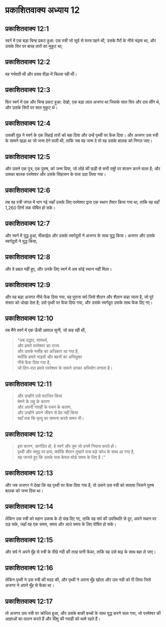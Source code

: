 # प्रकाशितवाक्य अध्याय 12

## प्रकाशितवाक्य 12:1

स्वर्ग में एक बड़ा चिन्ह प्रकट हुआ: एक स्त्री जो सूर्य से वस्त्र पहने थी, उसके पैरों के नीचे चंद्रमा था, और उसके सिर पर बारह तारों का मुकुट था;

## प्रकाशितवाक्य 12:2

वह गर्भवती थी और प्रसव पीड़ा में चिल्ला रही थी।

## प्रकाशितवाक्य 12:3

फिर स्वर्ग में एक और चिन्ह प्रकट हुआ: देखो, एक बड़ा लाल अजगर था जिसके सात सिर और दस सींग थे, और उसके सिरों पर सात मुकुट थे।

## प्रकाशितवाक्य 12:4

उसकी पूंछ ने स्वर्ग के एक तिहाई तारों को बहा दिया और उन्हें पृथ्वी पर फेंक दिया। और अजगर उस स्त्री के सामने खड़ा था जो जन्म देने वाली थी, ताकि जब वह जन्म दे तो वह उसके बालक को निगल जाए।

## प्रकाशितवाक्य 12:5

और उसने एक पुत्र, एक पुरुष, को जन्म दिया, जो लोहे की छड़ी से सभी राष्ट्रों पर शासन करने वाला है; और उसका बालक परमेश्वर और उसके सिंहासन के पास उठा लिया गया।

## प्रकाशितवाक्य 12:6

तब वह स्त्री जंगल में भाग गई जहाँ उसके लिए परमेश्वर द्वारा एक स्थान तैयार किया गया था, ताकि वह वहाँ 1,260 दिनों तक पोषित हो सके।

## प्रकाशितवाक्य 12:7

और स्वर्ग में युद्ध हुआ, मीकाईल और उसके स्वर्गदूतों ने अजगर के साथ युद्ध किया। अजगर और उसके स्वर्गदूतों ने युद्ध किया,

## प्रकाशितवाक्य 12:8

और वे प्रबल नहीं हुए, और उनके लिए स्वर्ग में अब कोई स्थान नहीं मिला।

## प्रकाशितवाक्य 12:9

और वह बड़ा अजगर नीचे फेंक दिया गया, वह पुराना सर्प जिसे शैतान और शैतान कहा जाता है, जो पूरे संसार को धोखा देता है; उसे पृथ्वी पर फेंक दिया गया, और उसके स्वर्गदूत उसके साथ फेंक दिए गए।

## प्रकाशितवाक्य 12:10

तब मैंने स्वर्ग में एक ऊँची आवाज़ सुनी, जो कह रही थी,

> “अब उद्धार, सामर्थ्य,  
> और हमारे परमेश्वर का राज्य  
> और उसके मसीह का अधिकार आ गया है,  
> क्योंकि हमारे भाइयों और बहनों का अभियुक्त  
> नीचे फेंक दिया गया है,  
> जो दिन-रात हमारे परमेश्वर के सामने उनका अभियोग लगाता है।

## प्रकाशितवाक्य 12:11

> और उन्होंने उसे पराजित किया  
> मेमने के लहू के कारण  
> और अपनी गवाही के वचन के कारण,  
> और उन्होंने अपने जीवन से प्रेम नहीं किया  
> यहाँ तक कि मृत्यु का सामना करते समय भी।

## प्रकाशितवाक्य 12:12

> इस कारण, आनंदित हो, हे स्वर्ग और तुम जो उनमें निवास करते हो।  
> पृथ्वी और समुद्र पर हाय, क्योंकि शैतान तुम्हारे पास बड़े क्रोध के साथ आ गया है,  
> यह जानते हुए कि उसके पास केवल थोड़े समय के लिए है।”

## प्रकाशितवाक्य 12:13

और जब अजगर ने देखा कि वह पृथ्वी पर फेंक दिया गया है, तो उसने उस स्त्री को सताया जिसने पुरुष बालक को जन्म दिया था।

## प्रकाशितवाक्य 12:14

लेकिन उस स्त्री को महान उकाब के दो पंख दिए गए, ताकि वह सर्प की उपस्थिति से दूर, अपने स्थान पर उड़ सके, जहाँ वह एक समय, समय और आधे समय के लिए पोषित हो सके।

## प्रकाशितवाक्य 12:15

और सर्प ने अपने मुँह से स्त्री के पीछे नदी की तरह पानी फेंका, ताकि वह उसे बाढ़ के साथ बहा ले जाए।

## प्रकाशितवाक्य 12:16

लेकिन पृथ्वी ने उस स्त्री की मदद की, और पृथ्वी ने अपना मुँह खोला और उस नदी को पी लिया जिसे अजगर ने अपने मुँह से फेंका था।

## प्रकाशितवाक्य 12:17

तो अजगर उस स्त्री पर क्रोधित हुआ, और उसके बाकी बच्चों के साथ युद्ध करने चला गया, जो परमेश्वर की आज्ञाओं का पालन करते हैं और यीशु की गवाही को थामे रहते हैं।
